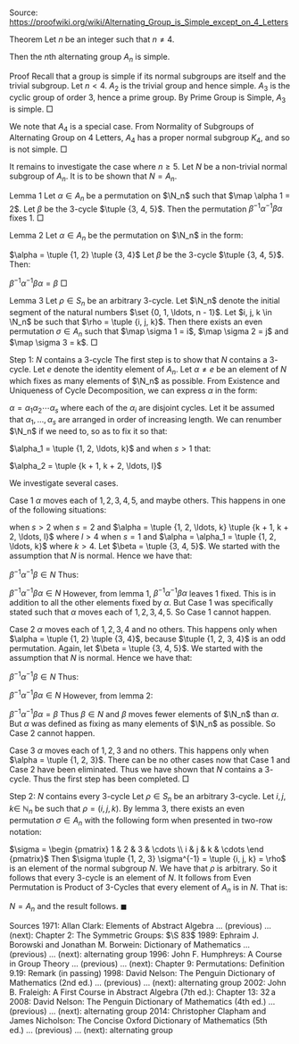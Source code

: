 # 

Source: https://proofwiki.org/wiki/Alternating_Group_is_Simple_except_on_4_Letters



Theorem
Let $n$ be an integer such that $n \ne 4$.

Then the $n$th alternating group $A_n$ is simple.


Proof
Recall that a group is simple if its normal subgroups are itself and the trivial subgroup.
Let $n < 4$.
$A_2$ is the trivial group and hence simple.
$A_3$ is the cyclic group of order $3$, hence a prime group.
By Prime Group is Simple, $A_3$ is simple.
$\Box$

We note that $A_4$ is a special case.
From Normality of Subgroups of Alternating Group on 4 Letters, $A_4$ has a proper normal subgroup $K_4$, and so is not simple.
$\Box$

It remains to investigate the case where $n \ge 5$.
Let $N$ be a non-trivial normal subgroup of $A_n$.
It is to be shown that $N = A_n$.


Lemma 1
Let $\alpha \in A_n$ be a permutation on $\N_n$ such that $\map \alpha 1 = 2$.
Let $\beta$ be the $3$-cycle $\tuple {3, 4, 5}$.
Then the permutation $\beta^{-1} \alpha^{-1} \beta \alpha$ fixes $1$.
$\Box$


Lemma 2
Let $\alpha \in A_n$ be the permutation on $\N_n$ in the form:

$\alpha = \tuple {1, 2} \tuple {3, 4}$
Let $\beta$ be the $3$-cycle $\tuple {3, 4, 5}$.
Then:

$\beta^{-1} \alpha^{-1} \beta \alpha = \beta$
$\Box$


Lemma 3
Let $\rho \in S_n$ be an arbitrary $3$-cycle.
Let $\N_n$ denote the initial segment of the natural numbers $\set {0, 1, \ldots, n - 1}$.
Let $i, j, k \in \N_n$ be such that $\rho = \tuple {i, j, k}$.
Then there exists an even permutation $\sigma \in A_n$ such that $\map \sigma 1 = i$, $\map \sigma 2 = j$ and $\map \sigma 3 = k$.
$\Box$


Step $1$: $N$ contains a $3$-cycle
The first step is to show that $N$ contains a $3$-cycle.
Let $e$ denote the identity element of $A_n$.
Let $\alpha \ne e$ be an element of $N$ which fixes as many elements of $\N_n$ as possible.
From Existence and Uniqueness of Cycle Decomposition, we can express $\alpha$ in the form:

$\alpha = \alpha_1 \alpha_2 \dotsm \alpha_s$
where each of the $\alpha_i$ are disjoint cycles.
Let it be assumed that $\alpha_1, \ldots, \alpha_s$ are arranged in order of increasing length.
We can renumber $\N_n$ if we need to, so as to fix it so that:

$\alpha_1 = \tuple {1, 2, \ldots, k}$
and when $s > 1$ that:

$\alpha_2 = \tuple {k + 1, k + 2, \ldots, l}$

We investigate several cases.


Case $1$
$\alpha$ moves each of $1, 2, 3, 4, 5$, and maybe others.
This happens in one of the following situations:

when $s > 2$
when $s = 2$ and $\alpha = \tuple {1, 2, \ldots, k} \tuple {k + 1, k + 2, \ldots, l}$ where $l > 4$
when $s = 1$ and $\alpha = \alpha_1 = \tuple {1, 2, \ldots, k}$ where $k > 4$.
Let $\beta = \tuple {3, 4, 5}$.
We started with the assumption that $N$ is normal.
Hence we have that:

$\beta^{-1} \alpha^{-1} \beta \in N$
Thus:

$\beta^{-1} \alpha^{-1} \beta \alpha \in N$
However, from lemma 1, $\beta^{-1} \alpha^{-1} \beta \alpha$ leaves $1$ fixed.
This is in addition to all the other elements fixed by $\alpha$.
But Case $1$ was specifically stated such that $\alpha$ moves each of $1, 2, 3, 4, 5$.
So Case $1$ cannot happen.


Case $2$
$\alpha$ moves each of $1, 2, 3, 4$ and no others.
This happens only when $\alpha = \tuple {1, 2} \tuple {3, 4}$, because $\tuple {1, 2, 3, 4}$ is an odd permutation.
Again, let $\beta = \tuple {3, 4, 5}$.
We started with the assumption that $N$ is normal.
Hence we have that:

$\beta^{-1} \alpha^{-1} \beta \in N$
Thus:

$\beta^{-1} \alpha^{-1} \beta \alpha \in N$
However, from lemma 2:

$\beta^{-1} \alpha^{-1} \beta \alpha = \beta$
Thus $\beta \in N$ and $\beta$ moves fewer elements of $\N_n$ than $\alpha$.
But $\alpha$ was defined as fixing as many elements of $\N_n$ as possible.
So Case $2$ cannot happen.


Case $3$
$\alpha$ moves each of $1, 2, 3$ and no others.
This happens only when $\alpha = \tuple {1, 2, 3}$.
There can be no other cases now that Case $1$ and Case $2$ have been eliminated.
Thus we have shown that $N$ contains a $3$-cycle.
Thus the first step has been completed.
$\Box$


Step $2$: $N$ contains every $3$-cycle
Let $\rho \in S_n$ be an arbitrary $3$-cycle.
Let $i, j, k \in$ $\mathbb{N}_n$ be such that $\rho = (i, j, k)$.
By lemma 3, there exists an even permutation $\sigma \in A_n$ with the following form when presented in two-row notation:

$\sigma = \begin {pmatrix} 1 & 2 & 3 & \cdots \\ i & j & k & \cdots \end {pmatrix}$
Then $\sigma \tuple {1, 2, 3} \sigma^{-1} = \tuple {i, j, k} = \rho$ is an element of the normal subgroup $N$.
We have that $\rho$ is arbitrary.
So it follows that every $3$-cycle is an element of $N$.
It follows from Even Permutation is Product of 3-Cycles that every element of $A_n$ is in $N$.
That is:

$N = A_n$
and the result follows.
$\blacksquare$


Sources
1971: Allan Clark: Elements of Abstract Algebra ... (previous) ... (next): Chapter $2$: The Symmetric Groups: $\S 83$
1989: Ephraim J. Borowski and Jonathan M. Borwein: Dictionary of Mathematics ... (previous) ... (next): alternating group
1996: John F. Humphreys: A Course in Group Theory ... (previous) ... (next): Chapter $9$: Permutations: Definition $9.19$: Remark (in passing)
1998: David Nelson: The Penguin Dictionary of Mathematics (2nd ed.) ... (previous) ... (next): alternating group
2002: John B. Fraleigh: A First Course in Abstract Algebra (7th ed.): Chapter $13$: $32 \, \text{a}$
2008: David Nelson: The Penguin Dictionary of Mathematics (4th ed.) ... (previous) ... (next): alternating group
2014: Christopher Clapham and James Nicholson: The Concise Oxford Dictionary of Mathematics (5th ed.) ... (previous) ... (next): alternating group




